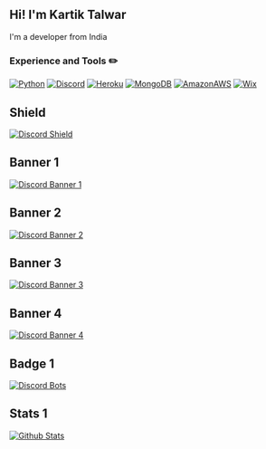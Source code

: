 ## Hi! I'm Kartik Talwar

I'm a developer from India

### Experience and Tools ✏️
[![Python](https://img.shields.io/badge/Python-3776ab?style=for-the-badge&logo=python&logoColor=white)](https://www.python.org/)
[![Discord](https://img.shields.io/badge/Discord-7289DA?style=for-the-badge&logo=discord&logoColor=white)](https://discord.gg/gCmPWtC)
[![Heroku](https://img.shields.io/badge/Heroku-430098?style=for-the-badge&logo=heroku&logoColor=white)](https://heroku.com/)
[![MongoDB](https://img.shields.io/badge/MongoDB-47a248?style=for-the-badge&logo=mongodb&logoColor=white)](https://www.mongodb.com/)
[![AmazonAWS](https://img.shields.io/badge/AmazonAWS-232F3E?style=for-the-badge&logo=amazonaws&logoColor=white)](https://aws.amazon.com/)
[![Wix](https://img.shields.io/badge/Wix-0C6EFC?style=for-the-badge&logo=wix&logoColor=white)](https://wix.com/)

## Shield
[![Discord Shield](https://discordapp.com/api/guilds/545956933170102283/widget.png?style=shield)](https://discord.gg/gCmPWtC)

## Banner 1
[![Discord Banner 1](https://discordapp.com/api/guilds/545956933170102283/widget.png?style=banner1)](https://discord.gg/gCmPWtC)

## Banner 2
[![Discord Banner 2](https://discordapp.com/api/guilds/545956933170102283/widget.png?style=banner2)](https://discord.gg/gCmPWtC)

## Banner 3
[![Discord Banner 3](https://discordapp.com/api/guilds/545956933170102283/widget.png?style=banner3)](https://discord.gg/gCmPWtC)

## Banner 4
[![Discord Banner 4](https://discordapp.com/api/guilds/545956933170102283/widget.png?style=banner4)](https://discord.gg/gCmPWtC)

## Badge 1
[![Discord Bots](https://top.gg/api/widget/servers/697463492457922571.svg)](https://top.gg/bot/697463492457922571)

## Stats 1
[![Github Stats](https://github-readme-stats.vercel.app/api?username=kartiktalwar2003&show_icons=true&hide_border=true&theme=system)](https://github.com/kartiktalwar2003)
